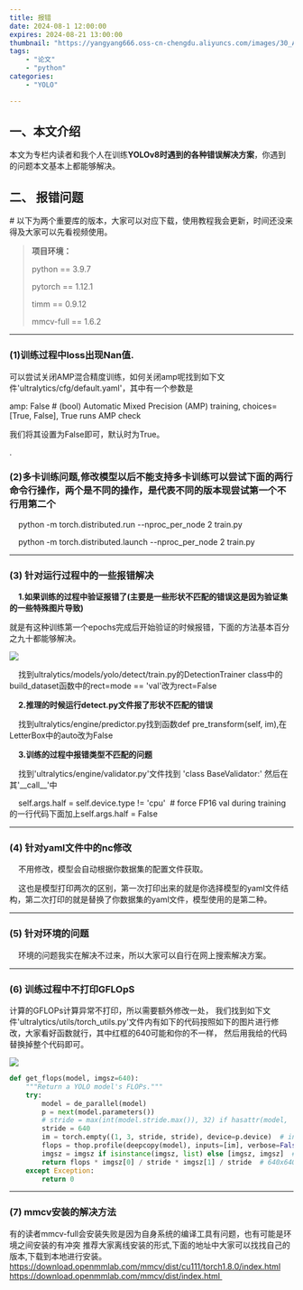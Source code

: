 ```yaml
---
title: 报错
date: 2024-08-1 12:00:00
expires: 2024-08-21 13:00:00
thumbnail: "https://yangyang666.oss-cn-chengdu.aliyuncs.com/images/30_Abyss_4k_e2e25.jpg"
tags: 
    - "论文"
    - "python"
categories:
    - "YOLO"

---
```




一、本文介绍
------

本文为专栏内读者和我个人在训练**YOLOv8时遇到的各种错误解决方案**，你遇到的问题本文基本上都能够解决。

二、 报错问题 
--------

\# 以下为两个重要库的版本，大家可以对应下载，使用教程我会更新，时间还没来得及大家可以先看视频使用。

> **项目环境：**
> 
> python == 3.9.7
> 
> pytorch == 1.12.1
> 
> timm == 0.9.12
> 
> mmcv-full == 1.6.2

* * *

### (1)训练过程中loss出现Nan值.

可以尝试关闭AMP混合精度训练，如何关闭amp呢找到如下文件'ultralytics/cfg/default.yaml'，其中有一个参数是

amp: False  # (bool) Automatic Mixed Precision (AMP) training, choices=\[True, False\], True runs AMP check

我们将其设置为False即可，默认时为True。

.

### (2)多卡训练问题,修改模型以后不能支持多卡训练可以尝试下面的两行命令行操作，两个是不同的操作，是代表不同的版本现尝试第一个不行用第二个

    python -m torch.distributed.run --nproc\_per\_node 2 train.py

    python -m torch.distributed.launch --nproc\_per\_node 2 train.py

* * *

### (3) 针对运行过程中的一些报错解决

    **1.如果训练的过程中验证报错了(主要是一些形状不匹配的错误这是因为验证集的一些特殊图片导致)**

就是有这种训练第一个epochs完成后开始验证的时候报错，下面的方法基本百分之九十都能够解决。

![](https://yangyang666.oss-cn-chengdu.aliyuncs.com/typoraImages/e61c95278a244aebbe4ac67f07f90466.png)

    找到ultralytics/models/yolo/detect/train.py的DetectionTrainer class中的build\_dataset函数中的rect=mode == 'val'改为rect=False

    **2.推理的时候运行detect.py文件报了形状不匹配的错误**

    找到ultralytics/engine/predictor.py找到函数def pre\_transform(self, im),在LetterBox中的auto改为False

    **3.训练的过程中报错类型不匹配的问题**

    找到'ultralytics/engine/validator.py'文件找到 'class BaseValidator:' 然后在其'\_\_call\_\_'中

    self.args.half = self.device.type != 'cpu'  # force FP16 val during training的一行代码下面加上self.args.half = False

* * *

### (4) 针对yaml文件中的nc修改

    不用修改，模型会自动根据你数据集的配置文件获取。

    这也是模型打印两次的区别，第一次打印出来的就是你选择模型的yaml文件结构，第二次打印的就是替换了你数据集的yaml文件，模型使用的是第二种。

* * *

### (5) 针对环境的问题

    环境的问题我实在解决不过来，所以大家可以自行在网上搜索解决方案。  

* * *

### (6) 训练过程中不打印GFLOpS

计算的GFLOPs计算异常不打印，所以需要额外修改一处， 我们找到如下文件'ultralytics/utils/torch\_utils.py'文件内有如下的代码按照如下的图片进行修改，大家看好函数就行，其中红框的640可能和你的不一样， 然后用我给的代码替换掉整个代码即可。

![](https://yangyang666.oss-cn-chengdu.aliyuncs.com/typoraImages/24068f6039b94ceeb91e98642c00e594.png)

```python
def get_flops(model, imgsz=640):
    """Return a YOLO model's FLOPs."""
    try:
        model = de_parallel(model)
        p = next(model.parameters())
        # stride = max(int(model.stride.max()), 32) if hasattr(model, 'stride') else 32  # max stride
        stride = 640
        im = torch.empty((1, 3, stride, stride), device=p.device)  # input image in BCHW format
        flops = thop.profile(deepcopy(model), inputs=[im], verbose=False)[0] / 1E9 * 2 if thop else 0  # stride GFLOPs
        imgsz = imgsz if isinstance(imgsz, list) else [imgsz, imgsz]  # expand if int/float
        return flops * imgsz[0] / stride * imgsz[1] / stride  # 640x640 GFLOPs
    except Exception:
        return 0
```

* * *

### (7) mmcv安装的解决方法

有的读者mmcv-full会安装失败是因为自身系统的编译工具有问题，也有可能是环境之间安装的有冲突 推荐大家离线安装的形式,下面的地址中大家可以找找自己的版本,下载到本地进行安装。 https://download.openmmlab.com/mmcv/dist/cu111/torch1.8.0/index.html https://download.openmmlab.com/mmcv/dist/index.html 

